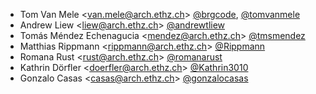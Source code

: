 - Tom Van Mele <<van.mele@arch.ethz.ch>> [@brgcode](https://github.com/brgcode), [@tomvanmele](https://github.com/tomvanmele)
- Andrew Liew <<liew@arch.ethz.ch>> [@andrewtliew](https://github.com/andrewtliew)
- Tomás Méndez Echenagucia <<mendez@arch.ethz.ch>> [@tmsmendez](https://github.com/tmsmendez)
- Matthias Rippmann <<rippmann@arch.ethz.ch>> [@Rippmann](https://github.com/Rippmann)
- Romana Rust <<rust@arch.ethz.ch>> [@romanarust](https://github.com/romanarust)
- Kathrin Dörfler <<doerfler@arch.ethz.ch>> [@Kathrin3010](https://github.com/Kathrin3010)
- Gonzalo Casas <<casas@arch.ethz.ch>> [@gonzalocasas](https://github.com/gonzalocasas)
